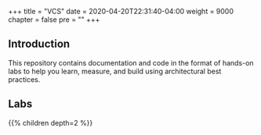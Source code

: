 +++
title = "VCS"
date = 2020-04-20T22:31:40-04:00
weight = 9000
chapter = false
pre = ""
+++

## Introduction

This repository contains documentation and code in the format of hands-on labs to help you learn, measure, and build using architectural best practices.

## Labs

{{% children depth=2 %}}
